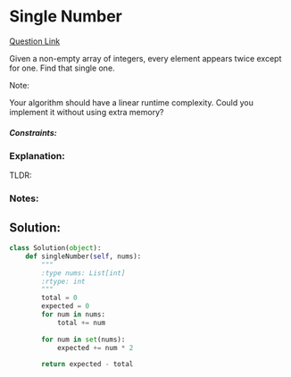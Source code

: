 # Single Number  

[Question Link](https://leetcode.com/problems/single-number/)  

Given a non-empty array of integers, every element appears twice except for one. Find that single one.  

Note:  

Your algorithm should have a linear runtime complexity. Could you implement it without using extra memory?  

##### Constraints:

### Explanation:
TLDR: 

### Notes:


## Solution:
```Python
class Solution(object):
    def singleNumber(self, nums):
        """
        :type nums: List[int]
        :rtype: int
        """
        total = 0
        expected = 0
        for num in nums:
            total += num
            
        for num in set(nums):
            expected += num * 2
            
        return expected - total
```